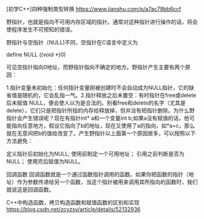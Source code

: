 [初学C++]四种强制类型转换 https://www.jianshu.com/p/a7ac79bb6ccf

野指针，也就是指向不可用内存区域的指针。通常对这种指针进行操作的话，将会使程序发生不可预知的错误。

野指针与空指针（NULL)不同，空指针在C语言中定义为

define NULL ((void *)0)

可见空指针指向0地址，而野指针指向不确定的地方。野指针产生主要有两个原因：

1.指针变量未初始化：任何指针变量刚被创建时不会自动成为NULL指针，它的缺省值是随机的，它会乱指一气。2.指针释放之后未置空：有时指针在free或delete后未赋值 NULL，便会使人以为是合法的。别看free和delete的名字（尤其是delete），它们只是把指针所指的内存给释放掉，但并没有把指针删除。为什么野指针会产生错误呢？现在有指针int* a和一个变量int b;如果a没有赋值的话，他可能指向任意地方，假设它指向了b的地址，现在又使用了a的指向，如*a=c，那么就在无意间把b的值给改变了。产生野指针以上面第一个原因居多，可以按照以下方法避免：

定义指针后初始化为NULL;
使用前制定一个可用地址；
引用之前判断是否为NULL；
使用完后赋值为NULL。


回调函数
回调函数就是一个通过函数指针调用的函数。如果你把函数的指针（地址）作为参数传递给另一个函数，当这个指针被用来调用其所指向的函数时，我们就说这是回调函数。


C++中构造函数，拷贝构造函数和赋值函数的区别和实现  https://blog.csdn.net/zcyzsy/article/details/52132936
